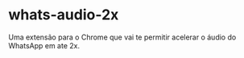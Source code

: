 # whats-audio-2x

Uma extensão para o Chrome que vai te permitir acelerar o áudio do WhatsApp em ate 2x.
